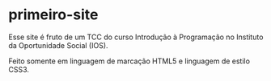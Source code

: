 # primeiro-site

Esse site é fruto de um TCC do curso Introdução à Programação no Instituto da Oportunidade Social (IOS).

Feito somente em linguagem de marcação HTML5 e linguagem de estilo CSS3.
